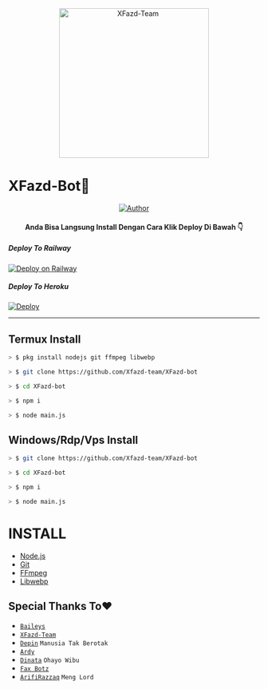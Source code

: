 <div align="center">
<img src="https://telegra.ph/file/a264e9f196af02c432417.jpg" alt="XFazd-Team" width="300" />
</div>

# XFazd-Bot🤖

<p align="center">
  <a href="https://github.com/Xfazd-team"><img title="Author" src="https://img.shields.io/badge/Author-XFazd Team-red.svg?style=for-the-badge&logo=github" /></a>
  <h4 align="center">

Anda Bisa  Langsung Install Dengan Cara Klik 
Deploy Di Bawah 👇 

##### Deploy To Railway
[![Deploy on Railway](https://railway.app/button.svg)](https://railway.app/new/template?template=https://github.com/Xfazd-team/XFazd-bot)

##### Deploy To Heroku
[![Deploy](https://www.herokucdn.com/deploy/button.svg)](https://heroku.com/deploy?template=https://github.com/Xfazd-team/XFazd-bot)

_________________________

## Termux Install
```bash
> $ pkg install nodejs git ffmpeg libwebp

> $ git clone https://github.com/Xfazd-team/XFazd-bot

> $ cd XFazd-bot

> $ npm i

> $ node main.js
```

## Windows/Rdp/Vps Install
```bash
> $ git clone https://github.com/Xfazd-team/XFazd-bot

> $ cd XFazd-bot

> $ npm i

> $ node main.js
```

# INSTALL
* [Node.js](https://nodejs.org/en/)
* [Git](https://git-scm.com/downloads)
* [FFmpeg](https://github.com/BtbN/FFmpeg-Builds/releases/ffmpeg-n4.4.1-2-gcc33e73618-win64-gpl-4.4.zip)
* [Libwebp](https://developers.google.com/speed/webp/download)


## Special Thanks To❤️
* [`Baileys`](https://github.com/adiwajshing/Baileys)
* [`XFazd-Team`](https://github.com/Xfazd-team)
* [`Depin`](https://github.com/finxdev) `Manusia Tak Berotak`
* [`Ardy`](https://github.com/ArdyBotzz)
* [`Dinata`](https://github.com/Dinataaa) `Ohayo Wibu`
* [`Fax Botz`](https://github.com/Faxbotz)
* [`ArifiRazzaq`](https://Github.com/Arifirazzaq2001) `Meng Lord`

